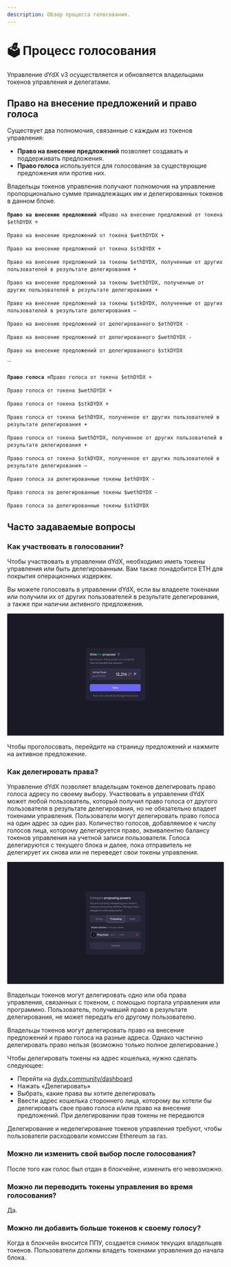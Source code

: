 ```yaml
---
description: Обзор процесса голосования.
---
```


# 🗳️ Процесс голосования

Управление dYdX v3 осуществляется и обновляется владельцами токенов управления и делегатами.

## **Право на внесение предложений и право голоса**

Существует два полномочия, связанные с каждым из токенов управления:

* **Право на внесение предложений** позволяет создавать и поддерживать предложения.
* **Право голоса** используется для голосования за существующие предложения или против них.

Владельцы токенов управления получают полномочия на управление пропорционально сумме принадлежащих им и делегированных токенов в данном блоке.

**`Право на внесение предложений =`**`Право на внесение предложений от токена $ethDYDX +`

`Право на внесение предложений от токена $wethDYDX +`

`Право на внесение предложений от токена $stkDYDX +`

`Право на внесение предложений за токены $ethDYDX, полученные от других пользователей в результате делегирования +`

`Право на внесение предложений за токены $wethDYDX, полученные от других пользователей в результате делегирования +`

`Право на внесение предложений за токены $stkDYDX, полученные от других пользователей в результате делегирования –`

`Право на внесение предложений от делегированного $ethDYDX -`

`Право на внесение предложений от делегированного $wethDYDX -`

`Право на внесение предложений от делегированного $stkDYDX`

\`\`

**`Право голоса =`**`Право голоса от токена $ethDYDX +`

`Право голоса от токена $wethDYDX +`

`Право голоса от токена $stkDYDX +`

`Право голоса от токена $ethDYDX, полученное от других пользователей в результате делегирования +`

`Право голоса от токена $wethDYDX, полученное от других пользователей в результате делегирования +`

`Право голоса от токена $stkDYDX, полученное от других пользователей в результате делегирования –`

`Право голоса за делегированные токены $ethDYDX -`

`Право голоса за делегированные токены $wethDYDX -`

`Право голоса за делегированные токены $stkDYDX`

## Часто задаваемые вопросы

### Как участвовать в голосовании?

Чтобы участвовать в управлении dYdX, необходимо иметь токены управления или быть делегированным. Вам также понадобится ETH для покрытия операционных издержек.

Вы можете голосовать в управлении dYdX, если вы владеете токенами или получили их от других пользователей в результате делегирования, а также при наличии активного предложения.

![Голосуйте, используя свое право голоса](../.gitbook/assets/1-voting-power.png)

Чтобы проголосовать, перейдите на страницу предложений и нажмите на активное предложение.

### **Как делегировать права?**

Управление dYdX позволяет владельцам токенов делегировать право голоса адресу по своему выбору. Участвовать в управлении dYdX может любой пользователь, который получил право голоса от другого пользователя в результате делегирования, но не обязательно владеет токенами управления. Пользователи могут делегировать право голоса на один адрес за один раз. Количество голосов, добавляемое к числу голосов лица, которому делегируется право, эквивалентно балансу токенов управления на учетной записи пользователя. Голоса делегируются с текущего блока и далее, пока отправитель не делегирует их снова или не переведет свои токены управления.

![Делегируйте свои право голоса и право на внесение предложений](../.gitbook/assets/1-delegate-power.png)

Владельцы токенов могут делегировать одно или оба права управления, связанных с токеном, с помощью портала управления или программно. Пользователь, получивший право в результате делегирования, не может передать его другому пользователю.

Владельцы токенов могут делегировать право на внесение предложений и право голоса на разные адреса. Однако частично делегировать право нельзя (возможно только полное делегирование.)

Чтобы делегировать токены на адрес кошелька, нужно сделать следующее:

* Перейти на [dydx.community/dashboard](https://dydx.community/dashboard)
* Нажать «Делегировать»
* Выбрать, какие права вы хотите делегировать
* Ввести адрес кошелька стороннего лица, которому вы хотели бы делегировать свое право голоса и/или право на внесение предложений. При делегировании прав токены не передаются

Делегирование и неделегирование токенов управления требуют, чтобы пользователи расходовали комиссии Ethereum за газ.

### Можно ли изменить свой выбор после голосования?

После того как голос был отдан в блокчейне, изменить его невозможно.

### Можно ли переводить токены управления во время голосования?

Да.

### Можно ли добавить больше токенов к своему голосу?

Когда в блокчейн вносится ППУ, создается снимок текущих владельцев токенов. Пользователи должны владеть токенами управления до начала блока.
